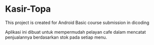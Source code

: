 # Kasir-Topa
This project is created for Android Basic course submission in dicoding

Aplikasi ini dibuat untuk mempermudah pelayan cafe dalam mencatat penjualannya berdasarkan stok pada setiap menu.
